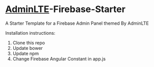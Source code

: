 # [AdminLTE](adminlte-readme.md)-Firebase-Starter
A Starter Template for a Firebase Admin Panel themed By AdminLTE


Installation instructions:

1. Clone this repo
2. Update bower
3. Update npm
4. Change Firebase Angular Constant in app.js
